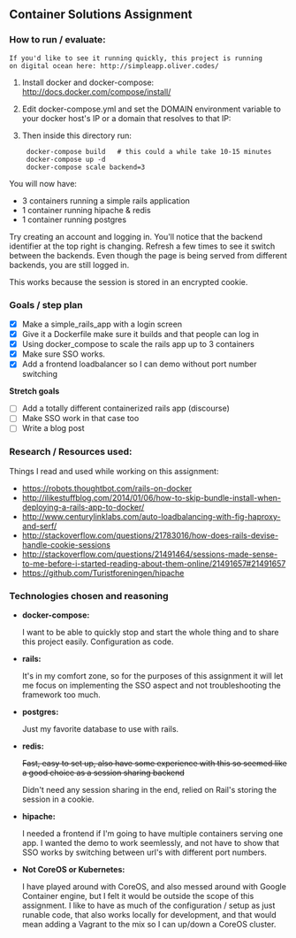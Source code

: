 Container Solutions Assignment
------------------------------

### How to run / evaluate:

    If you'd like to see it running quickly, this project is running
    on digital ocean here: http://simpleapp.oliver.codes/

1. Install docker and docker-compose: http://docs.docker.com/compose/install/

2. Edit docker-compose.yml and set the DOMAIN environment variable to your docker
host's IP or a domain that resolves to that IP:

3. Then inside this directory run:

        docker-compose build   # this could a while take 10-15 minutes
        docker-compose up -d
        docker-compose scale backend=3

You will now have:
  * 3 containers running a simple rails application
  * 1 container running hipache & redis
  * 1 container running postgres

Try creating an account and logging in. You'll notice that the backend identifier
at the top right is changing. Refresh a few times to see it switch between the
backends. Even though the page is being served from different backends, you are
still logged in.

This works because the session is stored in an encrypted cookie.

### Goals / step plan

- [X] Make a simple_rails_app with a login screen
- [X] Give it a Dockerfile make sure it builds and that people can log in
- [X] Using docker_compose to scale the rails app up to 3 containers
- [X] Make sure SSO works.
- [X] Add a frontend loadbalancer so I can demo without port number switching

**Stretch goals**

- [ ] Add a totally different containerized rails app (discourse)
- [ ] Make SSO work in that case too
- [ ] Write a blog post

### Research / Resources used:

Things I read and used while working on this assignment:

* https://robots.thoughtbot.com/rails-on-docker
* http://ilikestuffblog.com/2014/01/06/how-to-skip-bundle-install-when-deploying-a-rails-app-to-docker/
* http://www.centurylinklabs.com/auto-loadbalancing-with-fig-haproxy-and-serf/
* http://stackoverflow.com/questions/21783016/how-does-rails-devise-handle-cookie-sessions
* http://stackoverflow.com/questions/21491464/sessions-made-sense-to-me-before-i-started-reading-about-them-online/21491657#21491657
* https://github.com/Turistforeningen/hipache

### Technologies chosen and reasoning

* **docker-compose:**

  I want to be able to quickly stop and start the whole thing and to share this
  project easily. Configuration as code.

* **rails:**

  It's in my comfort zone, so for the purposes of this assignment it will let me
  focus on implementing the SSO aspect and not troubleshooting the framework too
  much.

* **postgres:**

  Just my favorite database to use with rails.

* **redis:**

  ~~Fast, easy to set up, also have some experience with this so seemed like a good
  choice as a session sharing backend~~

  Didn't need any session sharing in the end, relied on Rail's storing the
  session in a cookie.

* **hipache:**

  I needed a frontend if I'm going to have multiple containers serving one app.
  I wanted the demo to work seemlessly, and not have to show that SSO works by
  switching between url's with different port numbers.

* **Not CoreOS or Kubernetes:**

  I have played around with CoreOS, and also messed around with Google Container
  engine, but I felt it would be outside the scope of this assignment. I like
  to have as much of the configuration / setup as just runable code, that also
  works locally for development, and that would mean adding a Vagrant to the mix
  so I can up/down a CoreOS cluster.
